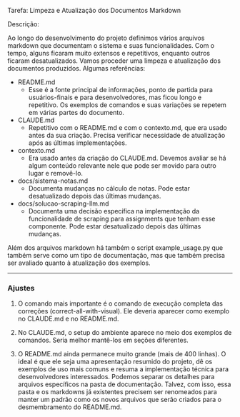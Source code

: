 Tarefa: Limpeza e Atualização dos Documentos Markdown

Descrição:

Ao longo do desenvolvimento do projeto definimos vários arquivos markdown que documentam o sistema e suas funcionalidades. Com o tempo, alguns ficaram muito extensos e repetitivos, enquanto outros ficaram desatualizados. Vamos proceder uma limpeza e atualização dos documentos produzidos. Algumas referências: 

- README.md
  - Esse é a fonte principal de informações, ponto de partida para usuários-finais e para desenvolvedores, mas ficou longo e repetitivo. Os exemplos de comandos e suas variações se repetem em várias partes do documento. 
- CLAUDE.md
  - Repetitivo com o README.md e com o contexto.md, que era usado antes da sua criação. Precisa verificar necessidade de atualização após as últimas implementações. 
- contexto.md
  - Era usado antes da criação do CLAUDE.md. Devemos avaliar se há algum conteúdo relevante nele que pode ser movido para outro lugar e removê-lo. 
- docs/sistema-notas.md
  - Documenta mudanças no cálculo de notas. Pode estar desatualizado depois das últimas mudanças. 
- docs/solucao-scraping-llm.md
  - Documenta uma decisão específica na implementação da funcionalidade de scraping para assignments que tenham esse componente. Pode estar desatualizado depois das últimas mudanças. 

Além dos arquivos markdown há também o script example_usage.py que também serve como um tipo de documentação, mas que também precisa ser avaliado quanto à atualização dos exemplos. 

---
### Ajustes

1. O comando mais importante é o comando de execução completa das correções (correct-all-with-visual). Ele deveria aparecer como exemplo no CLAUDE.md e no README.md. 

2. No CLAUDE.md, o setup do ambiente aparece no meio dos exemplos de comandos. Seria melhor mantê-los em seções diferentes. 

3. O README.md ainda permanece muito grande (mais de 400 linhas). O ideal é que ele seja uma apresentação resumido do projeto, dê os exemplos de uso mais comuns e resuma a implementação técnica para desenvolvedores interessados. Podemos separar os detalhes para arquivos específicos na pasta de documentação. Talvez, com isso, essa pasta e os markdowns já existentes precisem ser renomeados para manter um padrão como os novos arquivos que serão criados para o desmembramento do README.md.  